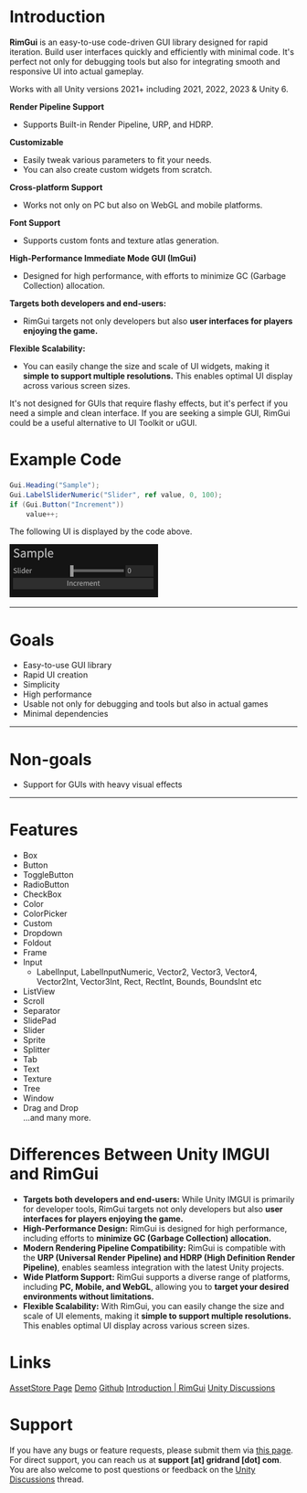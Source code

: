 # Introduction  
**RimGui** is an easy-to-use code-driven GUI library designed for rapid iteration. 
Build user interfaces quickly and efficiently with minimal code. It's perfect not only for debugging tools but also for integrating smooth and responsive UI into actual gameplay.

Works with all Unity versions 2021+ including 2021, 2022, 2023 & Unity 6.

**Render Pipeline Support**  
- Supports Built-in Render Pipeline, URP, and HDRP.

**Customizable**  
- Easily tweak various parameters to fit your needs.  
- You can also create custom widgets from scratch.

**Cross-platform Support**  
- Works not only on PC but also on WebGL and mobile platforms.

**Font Support**  
- Supports custom fonts and texture atlas generation.

**High-Performance Immediate Mode GUI (ImGui)**
- Designed for high performance, with efforts to minimize GC (Garbage Collection) allocation.

**Targets both developers and end-users:**
- RimGui targets not only developers but also **user interfaces for players enjoying the game.**

**Flexible Scalability:**
- You can easily change the size and scale of UI widgets, making it **simple to support multiple resolutions.** This enables optimal UI display across various screen sizes.


It's not designed for GUIs that require flashy effects, but it's perfect if you need a simple and clean interface.
If you are seeking a simple GUI, RimGui could be a useful alternative to UI Toolkit or uGUI.

# Example Code

```csharp
Gui.Heading("Sample");
Gui.LabelSliderNumeric("Slider", ref value, 0, 100);
if (Gui.Button("Increment"))
    value++;
```
The following UI is displayed by the code above.

![sample-ui](sample-ui.png)


---

# Goals
- Easy-to-use GUI library
- Rapid UI creation
- Simplicity
- High performance
- Usable not only for debugging and tools but also in actual games
- Minimal dependencies

---

# Non-goals
- Support for GUIs with heavy visual effects  

---

# Features  
- Box  
- Button  
- ToggleButton  
- RadioButton  
- CheckBox  
- Color  
- ColorPicker
- Custom
- Dropdown  
- Foldout  
- Frame  
- Input
  - LabelInput, LabelInputNumeric, Vector2, Vector3, Vector4, Vector2Int, Vector3Int, Rect, RectInt, Bounds, BoundsInt etc
- ListView  
- Scroll  
- Separator  
- SlidePad  
- Slider  
- Sprite  
- Splitter  
- Tab  
- Text  
- Texture  
- Tree  
- Window  
- Drag and Drop  
...and many more.

# Differences Between Unity IMGUI and RimGui

- **Targets both developers and end-users:** While Unity IMGUI is primarily for developer tools, RimGui targets not only developers but also **user interfaces for players enjoying the game.**
- **High-Performance Design:** RimGui is designed for high performance, including efforts to **minimize GC (Garbage Collection) allocation.**
- **Modern Rendering Pipeline Compatibility:** RimGui is compatible with the **URP (Universal Render Pipeline) and HDRP (High Definition Render Pipeline)**, enables seamless integration with the latest Unity projects.
- **Wide Platform Support:** RimGui supports a diverse range of platforms, including **PC, Mobile, and WebGL**, allowing you to **target your desired environments without limitations.**
- **Flexible Scalability:** With RimGui, you can easily change the size and scale of UI elements, making it **simple to support multiple resolutions.** This enables optimal UI display across various screen sizes.

# Links
[AssetStore Page](https://assetstore.unity.com/packages/slug/316805)
[Demo](https://gridrand.com/rimgui/WebGL)
[Github](https://github.com/Gridrand/RimGui)
[Introduction \| RimGui](https://gridrand.com/rimgui/docs/introduction)
[Unity Discussions](https://discussions.unity.com/t/released-rimgui-code-driven-gui-library/1637582)

# Support
If you have any bugs or feature requests, please submit them via [this page](https://github.com/Gridrand/RimGui/issues).
For direct support, you can reach us at **support [at] gridrand [dot] com**.
You are also welcome to post questions or feedback on the [Unity Discussions](https://discussions.unity.com/t/released-rimgui-code-driven-gui-library/1637582) thread.